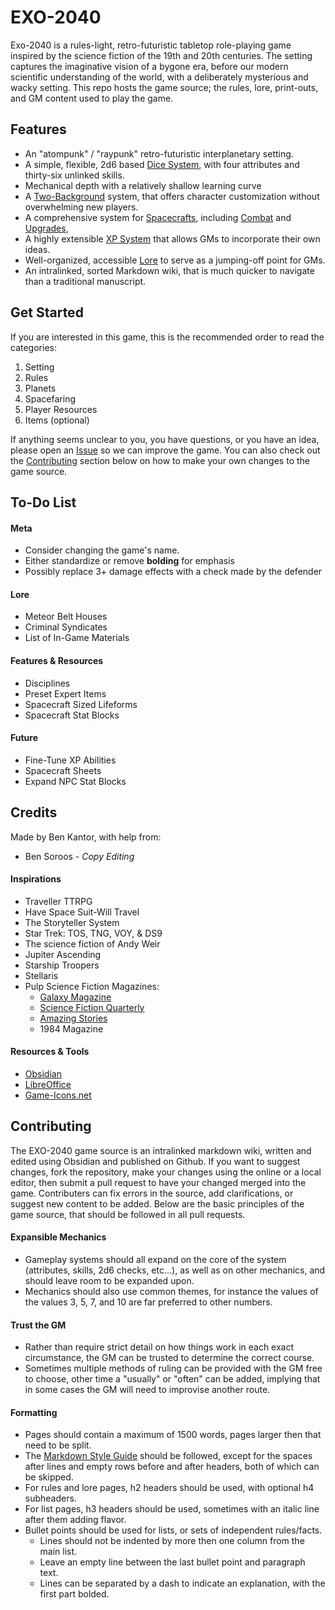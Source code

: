 # EXO-2040
Exo-2040 is a rules-light, retro-futuristic tabletop role-playing game inspired by the science fiction of the 19th and 20th centuries. The setting captures the imaginative vision of a bygone era, before our modern scientific understanding of the world, with a deliberately mysterious and wacky setting. This repo hosts the game source; the rules, lore, print-outs, and GM content used to play the game.
## Features
- An "atompunk" / "raypunk" retro-futuristic interplanetary setting.
- A simple, flexible, 2d6 based [Dice System](/Rules/Checks.md), with four attributes and thirty-six unlinked skills.
- Mechanical depth with a relatively shallow learning curve
- A [Two-Background](Backgrounds.md) system, that offers character customization without overwhelming new players.
- A comprehensive system for [Spacecrafts](/Spacefaring/Spaceflight.md), including [Combat](/Spacefaring/Ship%20Combat.md) and [Upgrades](Ship%20Modules.md),
- A highly extensible [XP System](XP.md) that allows GMs to incorporate their own ideas.
- Well-organized, accessible [Lore](/Setting/) to serve as a jumping-off point for GMs.
- An intralinked, sorted Markdown wiki, that is much quicker to navigate than a traditional manuscript.
## Get Started
If you are interested in this game, this is the recommended order to read the categories:
1. Setting
2. Rules
3. Planets
4. Spacefaring
5. Player Resources
6. Items (optional)

If anything seems unclear to you, you have questions, or you have an idea, please open an [Issue](https://github.com/Ben-Kantor/EXO-2040/issues) so we can improve the game. You can also check out the [Contributing](Readme.md#Contributing) section below on how to make your own changes to the game source.
## To-Do List
#### Meta
- Consider changing the game's name.
- Either standardize or remove **bolding** for emphasis
- Possibly replace 3+ damage effects with a check made by the defender
#### Lore
- Meteor Belt Houses
- Criminal Syndicates
- List of In-Game Materials
#### Features & Resources
- Disciplines
- Preset Expert Items
- Spacecraft Sized Lifeforms
- Spacecraft Stat Blocks
#### Future
- Fine-Tune XP Abilities
- Spacecraft Sheets
- Expand NPC Stat Blocks
## Credits
Made by Ben Kantor, with help from:
- Ben Soroos - *Copy Editing*
#### Inspirations
- Traveller TTRPG
- Have Space Suit-Will Travel
- The Storyteller System
- Star Trek: TOS, TNG, VOY, & DS9
- The science fiction of Andy Weir
- Jupiter Ascending
- Starship Troopers
- Stellaris
- Pulp Science Fiction Magazines:
    - [Galaxy Magazine](https://archive.org/details/galaxymagazine-1951-02/)
    - [Science Fiction Quarterly](https://archive.org/details/sciencefictionquarterly)
    - [Amazing Stories](https://archive.org/details/amazingstoriesmagazine)
    - 1984 Magazine
#### Resources & Tools
- [Obsidian](https://obsidian.md/)
- [LibreOffice](https://www.libreoffice.org/)
- [Game-Icons.net](https://game-icons.net/)
## Contributing
The EXO-2040 game source is an intralinked markdown wiki, written and edited using Obsidian and published on Github. If you want to suggest changes, fork the repository, make your changes using the online or a local editor, then submit a pull request to have your changed merged into the game. Contributers can fix errors in the source, add clarifications, or suggest new content to be added. Below are the basic principles of the game source, that should be followed in all pull requests.
#### Expansible Mechanics
- Gameplay systems should all expand on the core of the system (attributes, skills, 2d6 checks, etc...), as well as on other mechanics, and should leave room to be expanded upon.
- Mechanics should also use common themes, for instance the values of the values 3, 5, 7, and 10 are far preferred to other numbers.
#### Trust the GM
- Rather than require strict detail on how things work in each exact circumstance, the GM can be trusted to determine the correct course.
- Sometimes multiple methods of ruling can be provided with the GM free to choose, other time a "usually" or "often" can be added, implying that in some cases the GM will need to improvise another route.
#### Formatting
- Pages should contain a maximum of 1500 words, pages larger then that need to be split.
- The [Markdown Style Guide](https://google.github.io/styleguide/docguide/style.html) should be followed, except for the spaces after lines and empty rows before and after headers, both of which can be skipped.
- For rules and lore pages, h2 headers should be used, with optional h4 subheaders.
- For list pages, h3 headers should be used, sometimes with an italic line after them adding flavor.
- Bullet points should be used for lists, or sets of independent rules/facts.
	- Lines should not be indented by more then one column from the main list.
	- Leave an empty line between the last bullet point and paragraph text.
	- Lines can be separated by a dash to indicate an explanation, with the first part bolded.